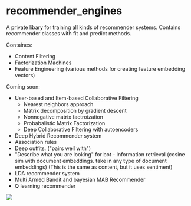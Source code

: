 # recommender_engines
A private libary for training all kinds of recommender systems. Contains recommender classes with fit and predict methods. 

Containes:
- Content Filtering
- Factorization Machines
- Feature Engineering (various methods for creating feature embedding vectors)

Coming soon:
- User-based and Item-based Collaborative Filtering
  * Nearest neighbors approach
  * Matrix decomposition by gradient descent
  * Nonnegative matrix factroization
  * Probabalistic Matrix Factorization
  * Deep Collaborative Filtering with autoencoders
- Deep Hybrid Recommender system
- Association rules
- Deep outfits. ("pairs well with")
- "Describe what you are looking" for bot - Information retrieval (cosine sim with document embeddings. take in any type of document embeddings) (This is the same as content, but it uses sentiment)
- LDA recommender system
- Multi Armed Bandit and bayesian MAB Recommender
 - Q learning recommender
 
 
![](https://media.giphy.com/media/CIJsP7PsWvZM4/giphy.gif)
